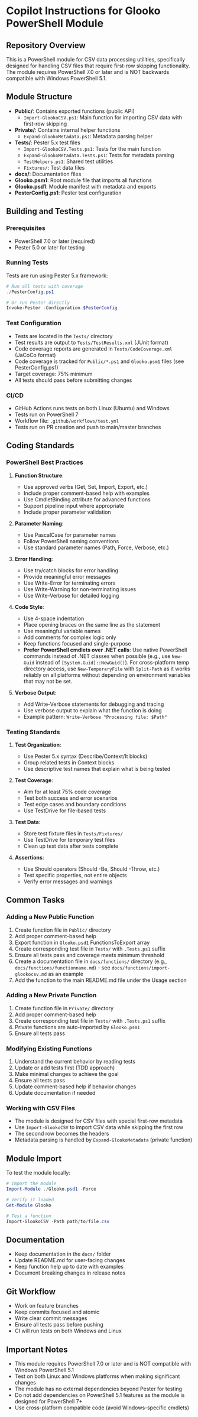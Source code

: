 # Copilot Instructions for Glooko PowerShell Module

## Repository Overview

This is a PowerShell module for CSV data processing utilities, specifically designed for handling CSV files that require first-row skipping functionality. The module requires PowerShell 7.0 or later and is NOT backwards compatible with Windows PowerShell 5.1.

## Module Structure

- **Public/**: Contains exported functions (public API)
  - `Import-GlookoCSV.ps1`: Main function for importing CSV data with first-row skipping
- **Private/**: Contains internal helper functions
  - `Expand-GlookoMetadata.ps1`: Metadata parsing helper
- **Tests/**: Pester 5.x test files
  - `Import-GlookoCSV.Tests.ps1`: Tests for the main function
  - `Expand-GlookoMetadata.Tests.ps1`: Tests for metadata parsing
  - `TestHelpers.ps1`: Shared test utilities
  - `Fixtures/`: Test data files
- **docs/**: Documentation files
- **Glooko.psm1**: Root module file that imports all functions
- **Glooko.psd1**: Module manifest with metadata and exports
- **PesterConfig.ps1**: Pester test configuration

## Building and Testing

### Prerequisites
- PowerShell 7.0 or later (required)
- Pester 5.0 or later for testing

### Running Tests
Tests are run using Pester 5.x framework:
```powershell
# Run all tests with coverage
./PesterConfig.ps1

# Or run Pester directly
Invoke-Pester -Configuration $PesterConfig
```

### Test Configuration
- Tests are located in the `Tests/` directory
- Test results are output to `Tests/TestResults.xml` (JUnit format)
- Code coverage reports are generated in `Tests/CodeCoverage.xml` (JaCoCo format)
- Code coverage is tracked for `Public/*.ps1` and `Glooko.psm1` files (see PesterConfig.ps1)
- Target coverage: 75% minimum
- All tests should pass before submitting changes

### CI/CD
- GitHub Actions runs tests on both Linux (Ubuntu) and Windows
- Tests run on PowerShell 7
- Workflow file: `.github/workflows/test.yml`
- Tests run on PR creation and push to main/master branches

## Coding Standards

### PowerShell Best Practices
1. **Function Structure**:
   - Use approved verbs (Get, Set, Import, Export, etc.)
   - Include proper comment-based help with examples
   - Use CmdletBinding attribute for advanced functions
   - Support pipeline input where appropriate
   - Include proper parameter validation

2. **Parameter Naming**:
   - Use PascalCase for parameter names
   - Follow PowerShell naming conventions
   - Use standard parameter names (Path, Force, Verbose, etc.)

3. **Error Handling**:
   - Use try/catch blocks for error handling
   - Provide meaningful error messages
   - Use Write-Error for terminating errors
   - Use Write-Warning for non-terminating issues
   - Use Write-Verbose for detailed logging

4. **Code Style**:
   - Use 4-space indentation
   - Place opening braces on the same line as the statement
   - Use meaningful variable names
   - Add comments for complex logic only
   - Keep functions focused and single-purpose
   - **Prefer PowerShell cmdlets over .NET calls**: Use native PowerShell commands instead of .NET classes when possible (e.g., use `New-Guid` instead of `[System.Guid]::NewGuid()`). For cross-platform temp directory access, use `New-TemporaryFile` with `Split-Path` as it works reliably on all platforms without depending on environment variables that may not be set.

5. **Verbose Output**:
   - Add Write-Verbose statements for debugging and tracing
   - Use verbose output to explain what the function is doing
   - Example pattern: `Write-Verbose "Processing file: $Path"`

### Testing Standards
1. **Test Organization**:
   - Use Pester 5.x syntax (Describe/Context/It blocks)
   - Group related tests in Context blocks
   - Use descriptive test names that explain what is being tested

2. **Test Coverage**:
   - Aim for at least 75% code coverage
   - Test both success and error scenarios
   - Test edge cases and boundary conditions
   - Use TestDrive for file-based tests

3. **Test Data**:
   - Store test fixture files in `Tests/Fixtures/`
   - Use TestDrive for temporary test files
   - Clean up test data after tests complete

4. **Assertions**:
   - Use Should operators (Should -Be, Should -Throw, etc.)
   - Test specific properties, not entire objects
   - Verify error messages and warnings

## Common Tasks

### Adding a New Public Function
1. Create function file in `Public/` directory
2. Add proper comment-based help
3. Export function in `Glooko.psd1` FunctionsToExport array
4. Create corresponding test file in `Tests/` with `.Tests.ps1` suffix
5. Ensure all tests pass and coverage meets minimum threshold
6. Create a documentation file in `docs/functions/` directory (e.g., `docs/functions/functionname.md`) - see `docs/functions/import-glookocsv.md` as an example
7. Add the function to the main README.md file under the Usage section

### Adding a New Private Function
1. Create function file in `Private/` directory
2. Add proper comment-based help
3. Create corresponding test file in `Tests/` with `.Tests.ps1` suffix
4. Private functions are auto-imported by `Glooko.psm1`
5. Ensure all tests pass

### Modifying Existing Functions
1. Understand the current behavior by reading tests
2. Update or add tests first (TDD approach)
3. Make minimal changes to achieve the goal
4. Ensure all tests pass
5. Update comment-based help if behavior changes
6. Update documentation if needed

### Working with CSV Files
- The module is designed for CSV files with special first-row metadata
- Use `Import-GlookoCSV` to import CSV data while skipping the first row
- The second row becomes the headers
- Metadata parsing is handled by `Expand-GlookoMetadata` (private function)

## Module Import
To test the module locally:
```powershell
# Import the module
Import-Module ./Glooko.psd1 -Force

# Verify it loaded
Get-Module Glooko

# Test a function
Import-GlookoCSV -Path path/to/file.csv
```

## Documentation
- Keep documentation in the `docs/` folder
- Update README.md for user-facing changes
- Keep function help up to date with examples
- Document breaking changes in release notes

## Git Workflow
- Work on feature branches
- Keep commits focused and atomic
- Write clear commit messages
- Ensure all tests pass before pushing
- CI will run tests on both Windows and Linux

## Important Notes
- This module requires PowerShell 7.0 or later and is NOT compatible with Windows PowerShell 5.1
- Test on both Linux and Windows platforms when making significant changes
- The module has no external dependencies beyond Pester for testing
- Do not add dependencies on PowerShell 5.1 features as the module is designed for PowerShell 7+
- Use cross-platform compatible code (avoid Windows-specific cmdlets)
